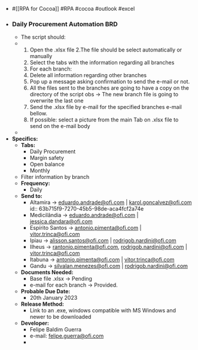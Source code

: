 - #[[RPA for Cocoa]] #RPA #cocoa #outlook #excel
- ### Daily Procurement Automation BRD
	- The script should:
	- 1. Open the .xlsx file
	  2.The file should be select automatically or manually
	  3. Select the tabs with the information regarding all branches
	  4. For each branch: 
	  5. Delete all information regarding other branches
	  6. Pop up a message asking confirmation to send the e-mail or not.
	  7. All the files sent to the branches are going to have a copy on the directory of the script obs -> The new branch file is going to overwrite the last one
	  8. Send the .xlsx file by e-mail for the specified branches e-mail bellow.
	  9. If possible: select a picture from the main Tab on .xlsx file to send on the e-mail body
	-
- **Specifics:**
	- **Tabs:**
		- Daily Procurement
		- Margin safety
		- Open balance
		- Monthly
	- Filter information by branch
	- **Frequency:**
		- Daily
	- **Send to:**
		- Altamira -> eduardo.andrade@ofi.com | karol.goncalvez@ofi.com
		  id:: 63b715f9-7270-45b5-98de-aca4fcf2a74e
		- Medicilândia -> eduardo.andrade@ofi.com | jessica.dandara@ofi.com
		- Espírito Santos -> antonio.pimenta@ofi.com | vitor.trinca@ofi.com
		- Ipiau -> alisson.santos@ofi.com | rodrigob.nardini@ofi.com
		- Ilheus -> rantonio.pimenta@ofi.com, rodrigob.nardini@ofi.com | vitor.trinca@ofi.com
		- Itabuna -> antonio.pimenta@ofi.com | vitor.trinca@ofi.com
		- Gandu -> silvalan.menezes@ofi.com | rodrigob.nardini@ofi.com
	- **Documents Needed:**
		- Base file .xlsx -> Pending
		- e-mail for each branch -> Provided.
	- **Probable Due Date:**
		- 20th January 2023
	- **Release Method:**
		- Link to an .exe, windows compatible with MS Windows and newer to be downloaded
	- **Developer:**
		- Felipe Baldim Guerra
		- e-mail: felipe.guerra@ofi.com
		-